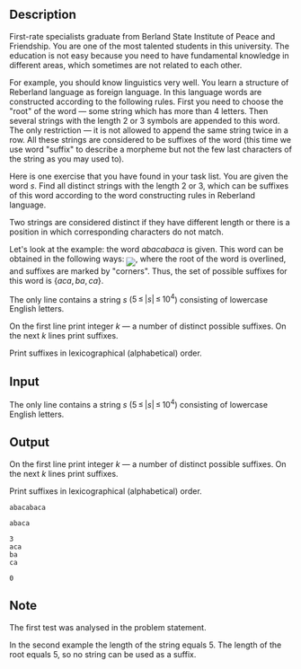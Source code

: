 ## Description

<div><p>First-rate specialists graduate from Berland State Institute of Peace and Friendship. You are one of the most talented students in this university. The education is not easy because you need to have fundamental knowledge in different areas, which sometimes are not related to each other. </p><p>For example, you should know linguistics very well. You learn a structure of Reberland language as foreign language. In this language words are constructed according to the following rules. First you need to choose the "root" of the word — some string which has more than <span class="tex-span">4</span> letters. Then several strings with the length <span class="tex-span">2</span> or <span class="tex-span">3</span> symbols are appended to this word. The only restriction — <span class="tex-font-style-it"> it is not allowed to append the same string twice in a row</span>. All these strings are considered to be suffixes of the word (this time we use word "suffix" to describe a morpheme but not the few last characters of the string as you may used to). </p><p>Here is one exercise that you have found in your task list. You are given the word <span class="tex-span"><i>s</i></span>. Find all distinct strings with the length <span class="tex-span">2</span> or <span class="tex-span">3</span>, which can be suffixes of this word according to the word constructing rules in Reberland language. </p><p>Two strings are considered distinct if they have different length or there is a position in which corresponding characters do not match. </p><p>Let's look at the example: the word <span class="tex-span"><i>abacabaca</i></span> is given. This word can be obtained in the following ways: <img align="middle" class="tex-formula" src="file://j7p9iWe3.png" style="max-width: 100.0%;max-height: 100.0%;">, where the root of the word is overlined, and suffixes are marked by "corners". Thus, the set of possible suffixes for this word is <span class="tex-span">{<i>aca</i>, <i>ba</i>, <i>ca</i>}</span>. </p></div><div class="input-specification"><p>The only line contains a string <span class="tex-span"><i>s</i></span> (<span class="tex-span">5 ≤ |<i>s</i>| ≤ 10<sup class="upper-index">4</sup></span>) consisting of lowercase English letters.</p></div><div class="output-specification"><p>On the first line print integer <span class="tex-span"><i>k</i></span> — a number of distinct possible suffixes. On the next <span class="tex-span"><i>k</i></span> lines print suffixes. </p><p>Print suffixes in lexicographical (alphabetical) order. </p></div>

## Input

<p>The only line contains a string <span class="tex-span"><i>s</i></span> (<span class="tex-span">5 ≤ |<i>s</i>| ≤ 10<sup class="upper-index">4</sup></span>) consisting of lowercase English letters.</p>

## Output

<p>On the first line print integer <span class="tex-span"><i>k</i></span> — a number of distinct possible suffixes. On the next <span class="tex-span"><i>k</i></span> lines print suffixes. </p><p>Print suffixes in lexicographical (alphabetical) order. </p>





```input1
abacabaca

```




```input2
abaca

```




```output1
3
aca
ba
ca

```




```output2
0

```



## Note

<p>The first test was analysed in the problem statement. </p><p>In the second example the length of the string equals <span class="tex-span">5</span>. The length of the root equals 5, so no string can be used as a suffix.</p>
